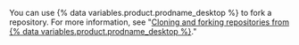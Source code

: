 You can use {% data variables.product.prodname_desktop %} to fork a repository. For more information, see "[Cloning and forking repositories from {% data variables.product.prodname_desktop %}](/desktop/contributing-to-projects/cloning-and-forking-repositories-from-github-desktop)."
